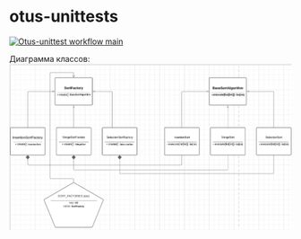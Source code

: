 # otus-unittests
[![Otus-unittest workflow main](https://github.com/GideonRavenor1/otus-unittests/actions/workflows/otus_workflow.yml/badge.svg?branch=main)](https://github.com/GideonRavenor1/otus-unittests/actions/workflows/otus_workflow.yml)

Диаграмма классов:
![img.png](img.png)